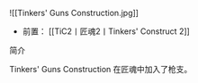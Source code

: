 ![[Tinkers' Guns Construction.jpg]]
- 前置：
 [[TiC2丨匠魂2丨Tinkers' Construct 2]]

简介

Tinkers' Guns Construction 在匠魂中加入了枪支。